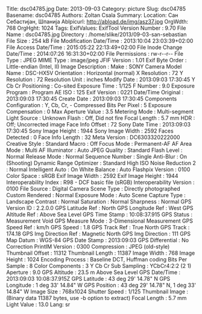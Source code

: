Title: dsc04785.jpg
Date: 2013-09-03
Category: picture
Slug: dsc04785
Basename: dsc04785
Authors: Zoltan Csala
Summary:
Location: Сан Себастијан, Шпанија
Ablpicurl: http://abload.de/img/asz37.jpg
OrgWdth: 768
OrgHght: 1024
Tags:
ExifValues: ExifTool Version Number : 9.70
            File Name : dsc04785.jpg
            Directory : /home/slike/2013/09-03-san-sebastian
            File Size : 254 kB
            File Modification Date/Time : 2013:10:04 23:03:39+02:00
            File Access Date/Time : 2015:05:22 22:13:49+02:00
            File Inode Change Date/Time : 2014:07:26 16:31:30+02:00
            File Permissions : rw-r--r--
            File Type : JPEG
            MIME Type : image/jpeg
            JFIF Version : 1.01
            Exif Byte Order : Little-endian (Intel, II)
            Image Description :
            Make : SONY
            Camera Model Name : DSC-HX5V
            Orientation : Horizontal (normal)
            X Resolution : 72
            Y Resolution : 72
            Resolution Unit : inches
            Modify Date : 2013:09:03 17:30:45
            Y Cb Cr Positioning : Co-sited
            Exposure Time : 1/125
            F Number : 9.0
            Exposure Program : Program AE
            ISO : 125
            Exif Version : 0221
            Date/Time Original : 2013:09:03 17:30:45
            Create Date : 2013:09:03 17:30:45
            Components Configuration : Y, Cb, Cr, -
            Compressed Bits Per Pixel : 5
            Exposure Compensation : 0
            Max Aperture Value : 3.5
            Metering Mode : Multi-segment
            Light Source : Unknown
            Flash : Off, Did not fire
            Focal Length : 5.7 mm
            HDR : Off; Uncorrected image
            Face Info Offset : 72
            Sony Date Time : 2013:09:03 17:30:45
            Sony Image Height : 1944
            Sony Image Width : 2592
            Faces Detected : 0
            Face Info Length : 32
            Meta Version : DC6303320222000
            Creative Style : Standard
            Macro : Off
            Focus Mode : Permanent-AF
            AF Area Mode : Multi
            AF Illuminator : Auto
            JPEG Quality : Standard
            Flash Level : Normal
            Release Mode : Normal
            Sequence Number : Single
            Anti-Blur : On (Shooting)
            Dynamic Range Optimizer : Standard
            High ISO Noise Reduction 2 : Normal
            Intelligent Auto : On
            White Balance : Auto
            Flashpix Version : 0100
            Color Space : sRGB
            Exif Image Width : 2592
            Exif Image Height : 1944
            Interoperability Index : R98 - DCF basic file (sRGB)
            Interoperability Version : 0100
            File Source : Digital Camera
            Scene Type : Directly photographed
            Custom Rendered : Normal
            Exposure Mode : Auto
            Scene Capture Type : Landscape
            Contrast : Normal
            Saturation : Normal
            Sharpness : Normal
            GPS Version ID : 2.2.0.0
            GPS Latitude Ref : North
            GPS Longitude Ref : West
            GPS Altitude Ref : Above Sea Level
            GPS Time Stamp : 10:08:37.915
            GPS Status : Measurement Void
            GPS Measure Mode : 3-Dimensional Measurement
            GPS Speed Ref : km/h
            GPS Speed : 1.8
            GPS Track Ref : True North
            GPS Track : 174.18
            GPS Img Direction Ref : Magnetic North
            GPS Img Direction : 111
            GPS Map Datum : WGS-84
            GPS Date Stamp : 2013:09:03
            GPS Differential : No Correction
            PrintIM Version : 0300
            Compression : JPEG (old-style)
            Thumbnail Offset : 11312
            Thumbnail Length : 11387
            Image Width : 768
            Image Height : 1024
            Encoding Process : Baseline DCT, Huffman coding
            Bits Per Sample : 8
            Color Components : 3
            Y Cb Cr Sub Sampling : YCbCr4:2:2 (2 1)
            Aperture : 9.0
            GPS Altitude : 23.5 m Above Sea Level
            GPS Date/Time : 2013:09:03 10:08:37.915Z
            GPS Latitude : 43 deg 29' 14.78" N
            GPS Longitude : 1 deg 33' 14.84" W
            GPS Position : 43 deg 29' 14.78" N, 1 deg 33' 14.84" W
            Image Size : 768x1024
            Shutter Speed : 1/125
            Thumbnail Image : (Binary data 11387 bytes, use -b option to extract)
            Focal Length : 5.7 mm
            Light Value : 13.0
Lang: sr

